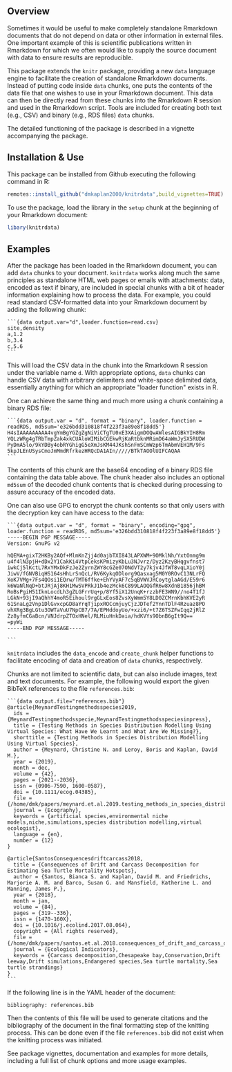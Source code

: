 ## Overview

Sometimes it would be useful to make completely standalone Rmarkdown documents that do not depend on data or other information in external files. One important example of this is scientific publications written in Rmarkdown for which we often would like to supply the source document with data to ensure results are reproducible.

This package extends the `knitr` package, providing a new `data` language engine to facilitate the creation of standalone Rmarkdown documents. Instead of putting code inside `data` chunks, one puts the contents of the data file that one wishes to use in your Rmarkdown document. This data can then be directly read from these chunks into the Rmarkdown R session and used in the Rmarkdown script. Tools are included for creating both text (e.g., CSV) and binary (e.g., RDS files) `data` chunks.

The detailed functioning of the package is described in a vignette accompanying the package.

## Installation & Use

This package can be installed from Github executing the
following command in R:

```r
remotes::install_github("dmkaplan2000/knitrdata",build_vignettes=TRUE)
```

To use the package, load the library in the `setup` chunk
at the beginning of your Rmarkdown document:

```r
libary(knitrdata)
```

## Examples

After the package has been loaded in the Rmarkdown document, you can add `data` chunks to your document. `knitrdata` works along much the same principles as standalone HTML web pages or emails with attachments: data, encoded as text if binary, are included in special chunks with a bit of header information explaining how to process the data. For example, you could read standard CSV-formatted data into your Rmarkdown document by adding the following chunk:

````
```{data output.var="d",loader.function=read.csv}
site,density
a,1.2
b,3.4
c,5.6
```
````

This will load the CSV data in the chunk into the Rmarkdown R session under the variable name `d`. With appropriate options, `data` chunks can handle CSV data with arbitrary delimiters and white-space delimited data, essentially anything for which an appropriate "loader function" exists in R.

One can achieve the same thing and much more using a chunk containing a binary RDS file:

````
```{data output.var = "d", format = "binary", loader.function = readRDS, md5sum='e326bdd310818f4f223f3a89e8f18dd5'}
H4sIAAAAAAAAA4vgYmBgYGZgZgNiViCTgTU0xE3XAigmDOQwAWlesAIGBkYIH8Rm
YQLzWRg4gTRbTmpZak4xkCUAloWIMibCGEkwRjKaRtbknMRimD64aWmJySX5RUDW
PyDmA5lo/9kYDBy4obRYGhigG5eXmJsKM44JKshSnFmSCmWzp6TmAbmVEH1M/9Fs
5kpJLEnUSysCmoJmMmdRfrkezHRQcDA1AIn/////BTkTAOOlUIFCAQAA
```
````

The contents of this chunk are the base64 encoding of a binary RDS file containing the data table above. The chunk header also includes an optional `md5sum` of the decoded chunk contents that is checked during processing to assure accuracy of the encoded data.

One can also use GPG to encrypt the chunk contents so that only users with the decryption key can have access to the data:

````
```{data output.var = "d", format = "binary", encoding="gpg", loader.function = readRDS, md5sum='e326bdd310818f4f223f3a89e8f18dd5'}
-----BEGIN PGP MESSAGE-----
Version: GnuPG v2

hQEMA+gixT2HKBy2AQf+MlmKnZjj4d0ajbTXI843LAPXWM+9OMklNh/YxtOnmg9m
u4f4lN3pjH+dDx2Y1CakKi4VtpCeksKPmizyKbLu3NJvrz/Dyz2KzyBHqgvfnst7
iwkCj5lKctL7RxYMxDkFzJe2ZyrnZWY8cGZe07ONdVT2y7kjv4JfWT8vqLXioY0j
JiwV/fGNVBiqHS164sHhLrSnQcL/RV6KykqODlorg9Qasxag5M0Y0ROvC13NLrFQ
XoK7VMg+7Fs4QOsi1EQrw/TMT6ffke+EhYVyAF7c5qBVWVJRCoytglaAGd/E59r6
k6WaNlNqD+btJRjAj8KH1MwSVPRkJ1b4ezMck6C899LAOQGfR6w8XdnB1856jhBM
RoBsPgiH51IknLocdLh3gZLGFrrUq+p/8Yf5iX12UnqK+rzzbFE3WN9//no4T1fJ
LGkN+93jI9aQhhY4moR5Eihoul9rgGLxEos8ZvsXyWmm5Y8LD0ZCMrnKbhKVE2yR
61SnaLg2Vnp1DlGvxcpGD8aYrqTjipxROCcmjuyCjzJDTef2YnnTDlF4Rzuaz8PO
vhXRg3BgLGtu3OWTaVuU7NpCB7/7A/EPHddoyUo/+xzi6/+t7Z6TSZFwIqq2jRlZ
Zz8yfmCGaBcn/VNJdrpZTOxHNel/RLMiuHnkDaia/hdKVYs9ObnB6gIt9Q==
=pyWi
-----END PGP MESSAGE-----

```
````

`knitrdata` includes the `data_encode` and `create_chunk` helper functions to facilitate encoding of data and creation of `data` chunks, respectively.

Chunks are not limited to scientific data, but can also include images, text and text documents. For example, the following would export the given BibTeX references to the file `references.bib`:

````
```{data output.file="references.bib"}
@article{MeynardTestingmethodsspecies2019,
  ids = {MeynardTestingmethodsspecie,MeynardTestingmethodsspeciesinpress},
  title = {Testing Methods in Species Distribution Modelling Using Virtual Species: What Have We Learnt and What Are We Missing?},
  shorttitle = {Testing Methods in Species Distribution Modelling Using Virtual Species},
  author = {Meynard, Christine N. and Leroy, Boris and Kaplan, David M.},
  year = {2019},
  month = dec,
  volume = {42},
  pages = {2021--2036},
  issn = {0906-7590, 1600-0587},
  doi = {10.1111/ecog.04385},
  file = {/home/dmk/papers/meynard.et.al.2019.testing_methods_in_species_distribution_modelling_using_virtual_species.pdf},
  journal = {Ecography},
  keywords = {artificial species,environmental niche models,niche,simulations,species distribution modelling,virtual ecologist},
  language = {en},
  number = {12}
}

@article{SantosConsequencesdriftcarcass2018,
  title = {Consequences of Drift and Carcass Decomposition for Estimating Sea Turtle Mortality Hotspots},
  author = {Santos, Bianca S. and Kaplan, David M. and Friedrichs, Marjorie A. M. and Barco, Susan G. and Mansfield, Katherine L. and Manning, James P.},
  year = {2018},
  month = jan,
  volume = {84},
  pages = {319--336},
  issn = {1470-160X},
  doi = {10.1016/j.ecolind.2017.08.064},
  copyright = {All rights reserved},
  file = {/home/dmk/papers/santos.et.al.2018.consequences_of_drift_and_carcass_decomposition_for_estimating_sea_turtle.pdf},
  journal = {Ecological Indicators},
  keywords = {Carcass decomposition,Chesapeake bay,Conservation,Drift leeway,Drift simulations,Endangered species,Sea turtle mortality,Sea turtle strandings}
}
```
````

If the following line is in the YAML header of the document:

```
bibliography: references.bib
```

Then the contents of this file will be used to generate citations and the bibliography of the document in the final formatting step of the knitting process. This can be done even if the file `references.bib` did not exist when the knitting process was initiated.

See package vignettes, documentation and examples for more details, including a full list of chunk options and more usage examples.
